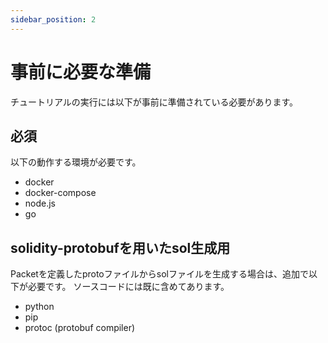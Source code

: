 ```yaml
---
sidebar_position: 2
---
```


# 事前に必要な準備

チュートリアルの実行には以下が事前に準備されている必要があります。

## 必須

以下の動作する環境が必要です。

- docker
- docker-compose
- node.js
- go

## solidity-protobufを用いたsol生成用

Packetを定義したprotoファイルからsolファイルを生成する場合は、追加で以下が必要です。
ソースコードには既に含めてあります。

- python
- pip
- protoc (protobuf compiler)
